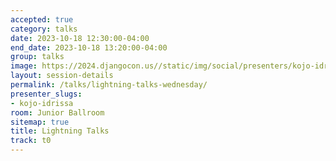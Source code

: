 ```yaml
---
accepted: true
category: talks
date: 2023-10-18 12:30:00-04:00
end_date: 2023-10-18 13:20:00-04:00
group: talks
image: https://2024.djangocon.us//static/img/social/presenters/kojo-idrissa.png
layout: session-details
permalink: /talks/lightning-talks-wednesday/
presenter_slugs:
- kojo-idrissa
room: Junior Ballroom
sitemap: true
title: Lightning Talks
track: t0
---
```

